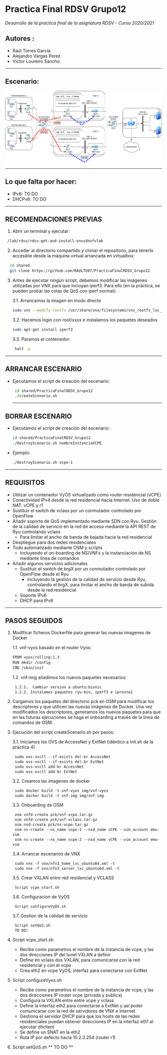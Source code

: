 # Practica Final RDSV Grupo12
*Desarrollo de la práctica final de la asignatura RDSV - Curso 2020/2021*
## Autores :
- Raúl Torres García
- Alejandro Vargas Perez
- Victor Loureiro Sancho
------------

## Escenario:
![Escenario](https://github.com/RAULTG97/PracticaFinalRDSV_Grupo12/blob/main/PracticaFinalRDSV.png)

------------
## Lo que falta por hacer:
- IPv6: TO DO
- DHCPv6: TO DO

------------
## RECOMENDACIONES PREVIAS
1. Abrir un terminal y ejecutar:
  ```sh
   /lab/rdsv/rdsv-get-and-install-vnxsdnnfvlab
  ```
2. Acceder al directorio compartido y clonar el repositorio, para tenerlo accesible desde la máquina virtual arrancada en virtualbox:
  ```sh
    cd shared
	git clone https://github.com/RAULTG97/PracticaFinalRDSV_Grupo12
  ```
3. Antes de ejecutar ningún script, debemos modificar las imágenes utilizadas por VNX para que incluyan iperf3. Para ello (en la práctica, se pueden probar las colas de QoS con iperf normal):

	3.1. Arrancamos la imagen en modo directo
	  ```sh
   sudo vnx --modify-rootfs /usr/share/vnx/filesystems/vnx_rootfs_lxc_ubuntu64-18.04-v025-vnxlab/
  	```
	3.2. Hacemos login con root/xxxx e instalamos los paquetes deseados
	 ```sh
   sudo apt-get install iperf3
	  ```
	3.3. Paramos el contenedor:
	  ```sh
	   halt -p
 	 ```
------------
## ARRANCAR ESCENARIO
- Ejecutamos el script de creación del escenario:
	 ```sh
	  cd shared/PracticaFinalRDSV_Grupo12
	  ./createScenario.sh
	```

  ------------
## BORRAR ESCENARIO
- Ejecutamos el script de creación del escenario:
  ```sh
  cd shared/PracticaFinalRDSV_Grupo12
  ./destroyScenario.sh nombreInstanciaVCPE
  ```
- Ejemplo:
  ```sh
  ./destroyScenario.sh vcpe-1
  ```

------------
## REQUISITOS
- Utilizar un contenedor VyOS virtualizado como router residencial (vCPE)
- Conectividad IPv4 desde la red residencial hacia Internet. Uso de doble NAT: vCPE y r1 
- Sustituir el switch de vclass por un conmutador controlado por OpenFlow
- Añadir soporte de QoS implementado mediante SDN con Ryu. Gestión de la calidad de servicio en la red de acceso mediante la API REST de Ryu controlando vclass 
	- Para limitar el ancho de banda de bajada hacia la red residencial 
- Despliegue para dos redes residenciales
- Todo automatizado mediante OSM y scripts 
	- Incluyendo el on-boarding de NS/VNFs y la instanciación de NS mediante línea de comandos
- Añadir algunos servicios adicionales
	- Sustituir el switch de brgX por un conmutador controlado por OpenFlow desde el Ryu 
		- Incluyendo la gestión de la calidad de servicio desde Ryu, controlando el brgX, para limitar el ancho de banda de subida desde la red residencial
	- Soporte IPv6
	- DHCP para IPv6


------------
## PASOS SEGUIDOS

1. Modificar ficheros Dockerfile para generar las nuevas imagenes de Docker

	1.1. vnf-vyos basado en el router Vyos:
	
	```sh
	FROM vyos/rolling:1.3 
	RUN mkdir /config 
	CMD /sbin/init
	```
	
	1.2. vnf-img añadimos los nuevos paquetes necesarios:
	
		1.2.1.  Cambiar version a ubuntu:bionic
		1.2.2. Instalamos paquetes ryu-bin, iperf3 e iproute2

2. Cargamos los paquetes del directorio pck en OSM para modificar los descriptores y que utilicen las nuevas imágenes de Docker. Una vez modificados los descriptores, generamos los nuevos paquetes para que en las futuras ejecuciones se haga el onboarding a través de la línea de comandos de OSM.

3. Ejecución del script createScenario.sh por pasos:

	3.1. Iniciamos los OVS de AccessNet y ExtNet (idéntico a init.sh de la practica 4)
	
		sudo ovs-vsctl --if-exists del-br AccessNet
		sudo ovs-vsctl --if-exists del-br ExtNet
		sudo ovs-vsctl add-br AccessNet
		sudo ovs-vsctl add-br ExtNet
		
	3.2. Creamos las imagenes de docker
	
		sudo docker build -t vnf-vyos img/vnf-vyos
		sudo docker build -t vnf-img img/vnf-img
		
	3.3. Onboarding de OSM
	
		osm vnfd-create pck/vnf-vcpe.tar.gz
		osm vnfd-create pck/vnf-vclass.tar.gz
		osm nsd-create pck/ns-vcpe.tar.gz
		osm ns-create --ns_name vcpe-1 --nsd_name vCPE --vim_account emu-vim
		osm ns-create --ns_name vcpe-2 --nsd_name vCPE --vim_account emu-vim
		
	3.4. Arrancar escenarios de VNX
	
		sudo vnx -f vnx/nfv3_home_lxc_ubuntu64.xml -t
		sudo vnx -f vnx/nfv3_server_lxc_ubuntu64.xml -t
		
	3.5. Crear VXLAN entre red residencial y VCLASS
	
		Script vcpe_start.sh
		
	3.6. Configuracion de VyOS
	
		Script configureVyOS.sh
		
	3.7. Gestion de la calidad de servicio
	
		Script setQoS.sh
		TO DO!

4. Script vcpe_start.sh

	- Recibe como parametros el nombre de la instancia de vcpe, y las dos direcciones IP del tunel VXLAN a definir
	- Define en vclass dos VXLAN, para comunicarse con la red residencial y con el vcpe
	- Crea eth2 en vcpe VyOS, interfaz para conectarse con ExtNet

5. Script configureVyos.sh

	- Recibe como parametros el nombre de la instancia de vcpe, y las dos direcciones IP router vcpe (privada y publica)
	- Configura la VXLAN entre entre vcpe y vclass
	- Define la interfaz eth2 para conectarse a ExtNet y así poder comunicarse con la red de servidores de VNX e internet
	- Gestiona el servidor DHCP para que los hosts de las redes residenciales puedan obtener direcciones IP en la interfaz eth1 al ejecutar dhclient
	- Se define un SNAT en la eth2
	- Ruta IP por defecto hacia 10.2.3.254 (router r1)

6. Script setQoS.sh
**	TO DO
**
